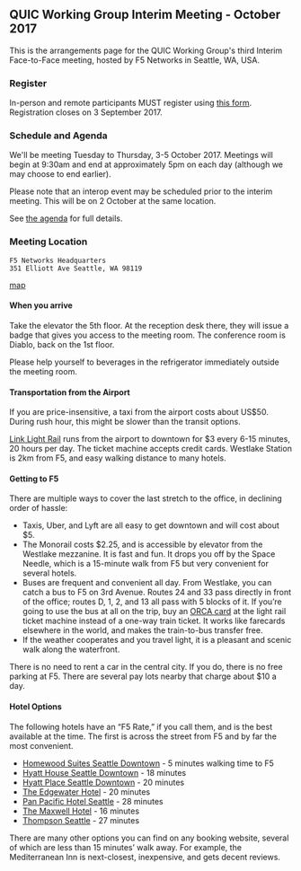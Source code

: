 ## QUIC Working Group Interim Meeting - October 2017

This is the arrangements page for the QUIC Working Group's third Interim Face-to-Face meeting,
hosted by F5 Networks in Seattle, WA, USA.


### Register

In-person and remote participants MUST register using [this form](https://goo.gl/forms/sWVg15TM4IIuUq1U2). Registration closes on 3 September 2017.


### Schedule and Agenda

We'll be meeting Tuesday to Thursday, 3-5 October 2017. Meetings will begin at 9:30am and end at
approximately 5pm on each day (although we may choose to end earlier).

Please note that an interop event may be scheduled prior to the interim meeting. This will be on 2 October at the same location.

See [the agenda](agenda.md) for full details.

### Meeting Location

    F5 Networks Headquarters
    351 Elliott Ave Seattle, WA 98119

[map](https://goo.gl/maps/1qZuhLcjC2o)

#### When you arrive

Take the elevator the 5th floor. At the reception desk there, they will issue a badge that gives you access to the meeting room. The conference room is Diablo, back on the 1st floor.

Please help yourself to beverages in the refrigerator immediately outside the meeting room.


#### Transportation from the Airport

If you are price-insensitive, a taxi from the airport costs about US$50. During rush hour, this might be slower than the transit options.

[Link Light Rail](https://www.soundtransit.org/Rider-Guide/link-light-rail) runs from the airport to downtown for $3 every 6-15 minutes, 20 hours per day. The ticket machine accepts credit cards. Westlake Station is 2km from F5, and easy walking distance to many hotels. 


#### Getting to F5

There are multiple ways to cover the last stretch to the office, in declining order of hassle:

* Taxis, Uber, and Lyft are all easy to get downtown and will cost about $5.
* The Monorail costs $2.25, and is accessible by elevator from the Westlake mezzanine. It is fast and fun. It drops you off by the Space Needle, which is a 15-minute walk from F5 but very convenient for several hotels.
* Buses are frequent and convenient all day. From Westlake, you can catch a bus to F5 on 3rd Avenue. Routes 24 and 33 pass directly in front of the office; routes D, 1, 2, and 13 all pass with 5 blocks of it. If you’re going to use the bus at all on the trip, buy an [ORCA card](https://orcacard.com/) at the light rail ticket machine instead of a one-way train ticket. It works like farecards elsewhere in the world, and makes the train-to-bus transfer free.
* If the weather cooperates and you travel light, it is a pleasant and scenic walk along the waterfront.

There is no need to rent a car in the central city. If you do, there is no free parking at F5. There are several pay lots nearby that charge about $10 a day.

#### Hotel Options

The following hotels have an “F5 Rate,” if you call them, and is the best available at the time. The first is across the street from F5 and by far the most convenient.

* [Homewood Suites Seattle Downtown](http://homewoodsuites3.hilton.com/en/hotels/washington/homewood-suites-by-hilton-seattle-downtown-SEAHWHW/) - 5 minutes walking time to F5
* [Hyatt House Seattle Downtown](https://seattledowntown.house.hyatt.com/) - 18 minutes
* [Hyatt Place Seattle Downtown](https://seattledowntown.place.hyatt.com/) - 20 minutes
* [The Edgewater Hotel](http://www.edgewaterhotel.com) - 20 minutes
* [Pan Pacific Hotel Seattle](https://www.panpacific.com/en/hotels-resorts/united-states/seattle.html) - 28 minutes
* [The Maxwell Hotel](http://www.themaxwellhotel.com/) - 16 minutes 
* [Thompson Seattle](http://www.thompsonhotels.com/hotels/seattle/thompson-seattle) - 27 minutes

There are many other options you can find on any booking website, several of which are less than 15 minutes’ walk away. For example, the Mediterranean Inn is next-closest, inexpensive, and gets decent reviews.
